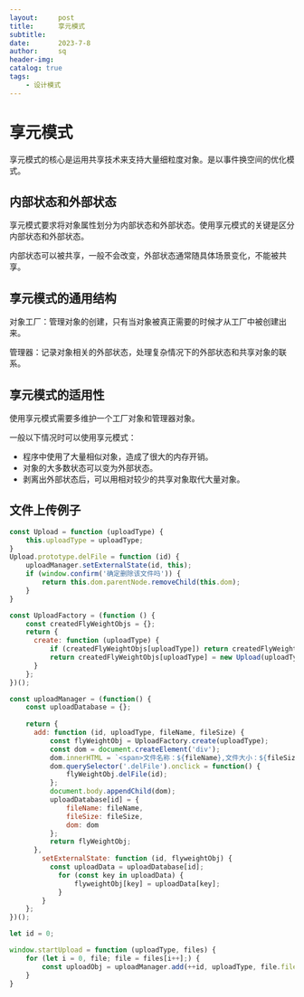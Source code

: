 ```yaml
---
layout:     post
title:      享元模式
subtitle:   
date:       2023-7-8
author:     sq
header-img: 
catalog: true
tags:
    - 设计模式
---
```

# 享元模式
享元模式的核心是运用共享技术来支持大量细粒度对象。是以事件换空间的优化模式。

## 内部状态和外部状态
享元模式要求将对象属性划分为内部状态和外部状态。使用享元模式的关键是区分内部状态和外部状态。

内部状态可以被共享，一般不会改变，外部状态通常随具体场景变化，不能被共享。

## 享元模式的通用结构
对象工厂：管理对象的创建，只有当对象被真正需要的时候才从工厂中被创建出来。

管理器：记录对象相关的外部状态，处理复杂情况下的外部状态和共享对象的联系。

## 享元模式的适用性
使用享元模式需要多维护一个工厂对象和管理器对象。

一般以下情况时可以使用享元模式：
* 程序中使用了大量相似对象，造成了很大的内存开销。
* 对象的大多数状态可以变为外部状态。
* 剥离出外部状态后，可以用相对较少的共享对象取代大量对象。

## 文件上传例子

```javascript
const Upload = function (uploadType) {
    this.uploadType = uploadType;
}
Upload.prototype.delFile = function (id) {
    uploadManager.setExternalState(id, this);
    if (window.confirm('确定删除该文件吗')) {
        return this.dom.parentNode.removeChild(this.dom);
    }
}

const UploadFactory = (function () {
    const createdFlyWeightObjs = {};
    return {
      create: function (uploadType) {
          if (createdFlyWeightObjs[uploadType]) return createdFlyWeightObjs[uploadType];
          return createdFlyWeightObjs[uploadType] = new Upload(uploadType);
      }  
    };
})();

const uploadManager = (function() {
    const uploadDatabase = {};
    
    return {
      add: function (id, uploadType, fileName, fileSize) {
          const flyWeightObj = UploadFactory.create(uploadType);
          const dom = document.createElement('div');
          dom.innerHTML = `<span>文件名称：${fileName},文件大小：${fileSize}</span><button class="delFile">删除</button>`;
          dom.querySelector('.delFile').onclick = function() {
              flyWeightObj.delFile(id);
          };
          document.body.appendChild(dom);
          uploadDatabase[id] = {
              fileName: fileName,
              fileSize: fileSize,
              dom: dom
          };
          return flyWeightObj;
      },
        setExternalState: function (id, flyweightObj) {
          const uploadData = uploadDatabase[id];
            for (const key in uploadData) {
                flyweightObj[key] = uploadData[key];
            }
        }
    };
})();

let id = 0;

window.startUpload = function (uploadType, files) {
    for (let i = 0, file; file = files[i++];) {
        const uploadObj = uploadManager.add(++id, uploadType, file.fileName, file.fileSize);
    }
}
```
